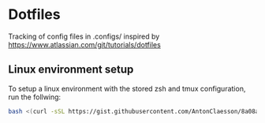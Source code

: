 # Dotfiles
Tracking of config files in .configs/ inspired by https://www.atlassian.com/git/tutorials/dotfiles

## Linux environment setup
To setup a linux environment with the stored zsh and tmux configuration, run the follwing:
```bash
bash <(curl -sSL https://gist.githubusercontent.com/AntonClaesson/8a08ae6a11224c5b1d2acb2f92a508c8/raw/)
```
